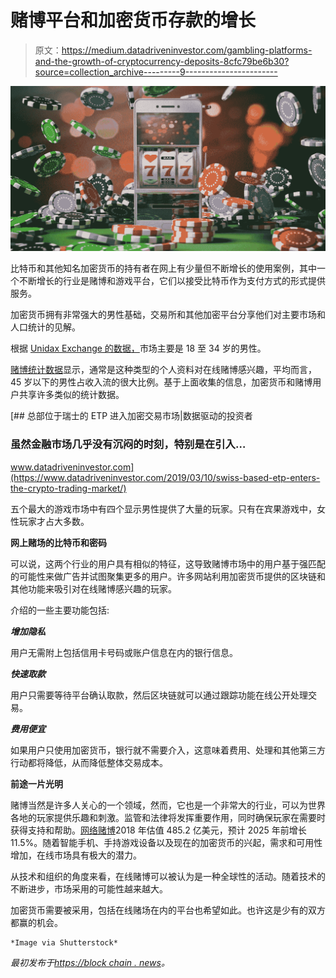 # 赌博平台和加密货币存款的增长

> 原文：<https://medium.datadriveninvestor.com/gambling-platforms-and-the-growth-of-cryptocurrency-deposits-8cfc79be6b30?source=collection_archive---------9----------------------->

![](img/55365e8a0c5f04b3d1d23a016ddb75e6.png)

比特币和其他知名加密货币的持有者在网上有少量但不断增长的使用案例，其中一个不断增长的行业是赌博和游戏平台，它们以接受比特币作为支付方式的形式提供服务。

加密货币拥有非常强大的男性基础，交易所和其他加密平台分享他们对主要市场和人口统计的见解。

根据 [Unidax Exchange 的数据，](https://www.unidax.com/index/)市场主要是 18 至 34 岁的男性。

[赌博统计数据](https://businessblockchainhq.com/business-blockchain-news/the-growing-adoption-of-bitcoin-in-online-gambling-casinos/)显示，通常是这种类型的个人资料对在线赌博感兴趣，平均而言，45 岁以下的男性占收入流的很大比例。基于上面收集的信息，加密货币和赌博用户共享许多类似的统计数据。

[](https://www.datadriveninvestor.com/2019/03/10/swiss-based-etp-enters-the-crypto-trading-market/) [## 总部位于瑞士的 ETP 进入加密交易市场|数据驱动的投资者

### 虽然金融市场几乎没有沉闷的时刻，特别是在引入…

www.datadriveninvestor.com](https://www.datadriveninvestor.com/2019/03/10/swiss-based-etp-enters-the-crypto-trading-market/) 

五个最大的游戏市场中有四个显示男性提供了大量的玩家。只有在宾果游戏中，女性玩家才占大多数。

**网上赌场的比特币和密码**

可以说，这两个行业的用户具有相似的特征，这导致赌博市场中的用户基于强匹配的可能性来做广告并试图聚集更多的用户。许多网站利用加密货币提供的区块链和其他功能来吸引对在线赌博感兴趣的玩家。

介绍的一些主要功能包括:

***增加隐私***

用户无需附上包括信用卡号码或账户信息在内的银行信息。

***快速取款***

用户只需要等待平台确认取款，然后区块链就可以通过跟踪功能在线公开处理交易。

***费用便宜***

如果用户只使用加密货币，银行就不需要介入，这意味着费用、处理和其他第三方行动都将降低，从而降低整体交易成本。

**前途一片光明**

赌博当然是许多人关心的一个领域，然而，它也是一个非常大的行业，可以为世界各地的玩家提供乐趣和刺激。监管和法律将发挥重要作用，同时确保玩家在需要时获得支持和帮助。[网络赌博](https://www.grandviewresearch.com/industry-analysis/online-gambling-market)2018 年估值 485.2 亿美元，预计 2025 年前增长 11.5%。随着智能手机、手持游戏设备以及现在的加密货币的兴起，需求和可用性增加，在线市场具有极大的潜力。

从技术和组织的角度来看，在线赌博可以被认为是一种全球性的活动。随着技术的不断进步，市场采用的可能性越来越大。

加密货币需要被采用，包括在线赌场在内的平台也希望如此。也许这是少有的双方都赢的机会。

```
*Image via Shutterstock*
```

*最初发布于*[*https://block chain . news*](https://blockchain.news/analysis/gambling-platforms-and-the-growth-of-cryptocurrency-deposits)*。*